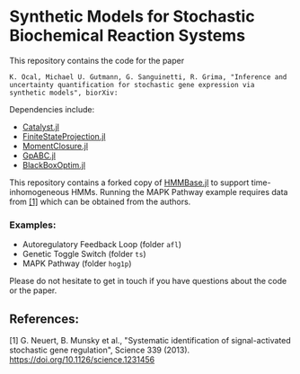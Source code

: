 # Synthetic Models for Stochastic Biochemical Reaction Systems

This repository contains the code for the paper
```
K. Öcal, Michael U. Gutmann, G. Sanguinetti, R. Grima, "Inference and uncertainty quantification for stochastic gene expression via synthetic models", biorXiv: 
```

Dependencies include:
- [Catalyst.jl](https://github.com/SciML/Catalyst.jl)
- [FiniteStateProjection.jl](https://github.com/kaandocal/FiniteStateProjection.jl)
- [MomentClosure.jl](https://github.com/augustinas1/MomentClosure.jl)
- [GpABC.jl](https://github.com/tanhevg/GpABC.jl)
- [BlackBoxOptim.jl](https://github.com/robertfeldt/BlackBoxOptim.jl)

This repository contains a forked copy of [HMMBase.jl](https://github.com/maxmouchet/HMMBase.jl) to support time-inhomogeneous HMMs. Running the MAPK Pathway example requires data from [[1]](#1) which can be obtained from the authors.

### Examples:
- Autoregulatory Feedback Loop (folder `afl`)
- Genetic Toggle Switch (folder `ts`)
- MAPK Pathway (folder `hog1p`)

Please do not hesitate to get in touch if you have questions about the code or the paper.

## References:

<a id="1">[1]</a> G. Neuert, B. Munsky et al., "Systematic identification of signal-activated stochastic gene regulation", Science 339 (2013). https://doi.org/10.1126/science.1231456 
